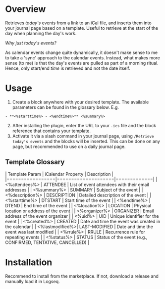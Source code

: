 # Overview

Retrieves *today's* events from a link to an iCal file, and inserts them into your journal page based on a template. Useful to retrieve at the start of the day when planning the day's work.

_Why just today's events?_

As calendar events change quite dynamically, it doesn't make sense to me to take a 'sync' approach to the calendar events. Instead, what makes more sense (to me) is that the day's events are pulled as part of a morning ritual. Hence, only start/end *time* is retrieved and not the date itself.

# Usage

1. Create a block anywhere with your desired template. The available parameters can be found in the glossary below. E.g.

```
- **<%starttime%> - <%endtime%>** <%summary%>
```

2. After installing the plugin, enter the URL to your `.ics` file and the block reference that contains your template.
3. Activate it via a slash command in your journal page, using `/Retrieve today's events` and the blocks will be inserted. This can be done on any page, but recommended to use on a daily journal page.

## Template Glossary

| Template Param  | iCalendar Property | Description |
|=================|====================|=============|
| <%attendees%>   | ATTENDEE           | List of event attendees with their email addresses |
| <%summary%>     | SUMMARY            | Subject of the event |
| <%description%> | DESCRIPTION        | Detailed description of the event |
| <%starttime%>   | DTSTART            | Start time of the event |
| <%endtime%>     | DTEND              | End time of the event |
| <%location%>    | LOCATION           | Physical location or address of the event |
| <%organizer%>   | ORGANIZER          | Email address of the event organizer |
| <%uid%>         | UID                | Unique identifier for the event |
| <%created%>     | CREATED            | Date and time the event was created in the calendar |
| <%lastmodified%>| LAST-MODIFIED      | Date and time the event was last modified |
| <%rrule%>       | RRULE              | Recurrence rule for repeating events |
| <%status%>      | STATUS             | Status of the event (e.g., CONFIRMED, TENTATIVE, CANCELLED) |

# Installation

Recommend to install from the marketplace. If not, download a release and manually load it in Logseq.
